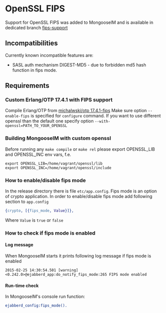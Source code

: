 # OpenSSL FIPS

Support for OpenSSL FIPS was added to MongooseIM and is available in dedicated branch [fips-support](https://github.com/esl/MongooseIM/tree/fips-support)

## Incompatibilities

Currently known incompatible features are:

* SASL auth mechanism DIGEST-MD5 - due to forbidden md5 hash function in fips mode.

## Requirements

### Custom Erlang/OTP 17.4.1 with FIPS support
Compile Erlang/OTP from [michalwski/otp 17.4.1-fips](https://github.com/michalwski/otp/tree/fips-17.4.1)
Make sure option `--enable-fips` is specified for `configure` command. If you want to use different openssl than the default one specify option `--with-openssl=PATH_TO_YOUR_OPENSSL`

### Building MongooseIM with custom openssl

Before running any `make compile` or `make rel` please export OPENSSL_LIB and OPENSSL_INC env vars, f.e.

```
export OPENSSL_LIB=/home/vagrant/openssl/lib
export OPENSSL_INC=/home/vagrant/openssl/include
```

### How to enable/disable fips mode

In the release directory there is file `etc/app.config`. Fips mode is an option of crypto application. In order to enable/disable fips mode add following section to `app.config`

```erlang
{crypto, [{fips_mode, Value}]},
```

Where `Value` is `true` or `false`

### How to check if fips mode is enabled

#### Log message
When MongooseIM starts it prints following log message if fips mode is enabled

```
2015-02-25 14:30:54.501 [warning] <0.242.0>@ejabberd_app:do_notify_fips_mode:265 FIPS mode enabled
```

#### Run-time check

In MongooseIM's console run function:

```erlang
ejabberd_config:fips_mode().
```
